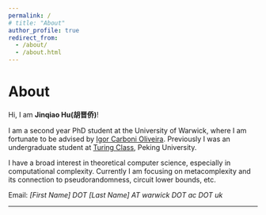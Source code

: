 ```yaml
---
permalink: /
# title: "About"
author_profile: true
redirect_from: 
  - /about/
  - /about.html
---
```


# About


Hi, I am **Jinqiao Hu(胡晋侨)**!

I am a second year PhD student at the University of Warwick, where I am fortunate to be advised by [Igor Carboni Oliveira](https://www.dcs.warwick.ac.uk/~igorcarb/). Previously I was an undergraduate student at [Turing Class](https://cfcs.pku.edu.cn/english/research/turing_program/introduction1/index.htm), Peking University.

I have a broad interest in theoretical computer science, especially in computational complexity. Currently I am focusing on metacomplexity and its connection to pseudorandomness, circuit lower bounds, etc.

Email: *[First Name] DOT [Last Name] AT warwick DOT ac DOT uk*

---






